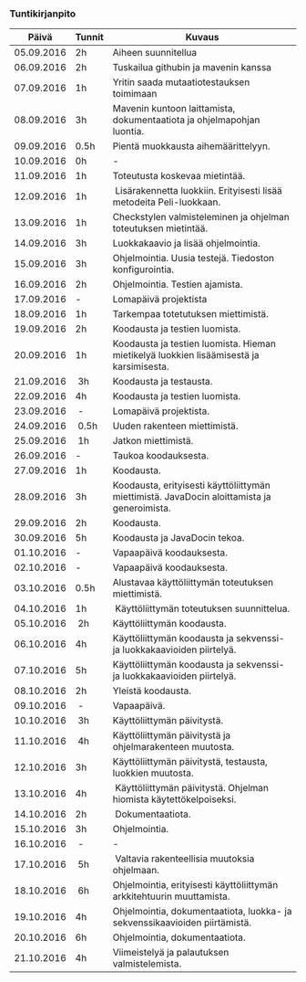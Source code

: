 ### Tuntikirjanpito
Päivä | Tunnit | Kuvaus
-----------|------|------
05.09.2016 | 2h | Aiheen suunnitellua
06.09.2016 | 2h | Tuskailua githubin ja mavenin kanssa
07.09.2016 | 1h | Yritin saada mutaatiotestauksen toimimaan
08.09.2016 | 3h | Mavenin kuntoon laittamista, dokumentaatiota ja ohjelmapohjan luontia.
09.09.2016 | 0.5h | Pientä muokkausta aihemäärittelyyn.
10.09.2016 | 0h | -
11.09.2016 | 1h | Toteutusta koskevaa mietintää.
12.09.2016 | 1h | Lisärakennetta luokkiin. Erityisesti lisää metodeita Peli-luokkaan.
13.09.2016 | 1h | Checkstylen valmisteleminen ja ohjelman toteutuksen mietintää.
14.09.2016 | 3h | Luokkakaavio ja lisää ohjelmointia.
15.09.2016 | 3h | Ohjelmointia. Uusia testejä. Tiedoston konfigurointia.
16.09.2016 | 2h | Ohjelmointia. Testien ajamista.
17.09.2016 | -  | Lomapäivä projektista
18.09.2016 | 1h | Tarkempaa totetutuksen miettimistä.
19.09.2016 | 2h | Koodausta ja testien luomista.
20.09.2016 | 1h | Koodausta ja testien luomista. Hieman mietikelyä luokkien lisäämisestä ja karsimisesta.
21.09.2016 | 3h | Koodausta ja testausta.
22.09.2016 | 4h | Koodausta ja testien luomista.
23.09.2016 | -  | Lomapäivä projektista.
24.09.2016 | 0.5h | Uuden rakenteen miettimistä.
25.09.2016 | 1h | Jatkon miettimistä.
26.09.2016 | - | Taukoa koodauksesta.
27.09.2016 | 1h | Koodausta.
28.09.2016 | 3h | Koodausta, erityisesti käyttöliittymän miettimistä. JavaDocin aloittamista ja generoimista. 
29.09.2016 | 2h | Koodausta.
30.09.2016 | 5h | Koodausta ja JavaDocin tekoa.
01.10.2016 | -  | Vapaapäivä koodauksesta.
02.10.2016 | -  | Vapaapäivä koodauksesta.
03.10.2016 | 0.5h | Alustavaa käyttöliittymän toteutuksen miettimistä.
04.10.2016 | 1h | Käyttöliittymän toteutuksen suunnittelua.
05.10.2016 | 2h | Käyttöliittymän koodausta.
06.10.2016 | 4h | Käyttöliittymän koodausta ja sekvenssi- ja luokkakaavioiden piirtelyä.
07.10.2016 | 5h | Käyttöliittymän koodausta ja sekvenssi- ja luokkakaavioiden piirtelyä.
08.10.2016 | 2h | Yleistä koodausta.
09.10.2016 | -  | Vapaapäivä.
10.10.2016 | 3h | Käyttöliittymän päivitystä.
11.10.2016 | 4h | Käyttöliittymän päivitystä ja ohjelmarakenteen muutosta.
12.10.2016 | 3h | Käyttöliittymän päivitystä, testausta, luokkien muutosta.
13.10.2016 | 4h | Käyttöliittymän päivitystä. Ohjelman hiomista käytettökelpoiseksi.
14.10.2016 | 2h | Dokumentaatiota.
15.10.2016 | 3h | Ohjelmointia.
16.10.2016 | - | -
17.10.2016 | 5h | Valtavia rakenteellisia muutoksia ohjelmaan.
18.10.2016 | 6h | Ohjelmointia, erityisesti käyttöliittymän arkkitehtuurin muuttamista.
19.10.2016 | 4h | Ohjelmointia, dokumentaatiota, luokka- ja sekvenssikaavioiden piirtämistä.
20.10.2016 | 6h | Ohjelmointia, dokumentaatiota.
21.10.2016 | 4h | Viimeistelyä ja palautuksen valmistelemista.
